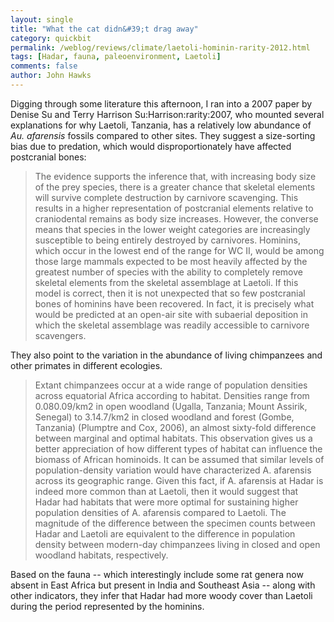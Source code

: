 ```yaml
---
layout: single 
title: "What the cat didn&#39;t drag away" 
category: quickbit
permalink: /weblog/reviews/climate/laetoli-hominin-rarity-2012.html
tags: [Hadar, fauna, paleoenvironment, Laetoli] 
comments: false 
author: John Hawks 
---
```


Digging through some literature this afternoon, I ran into a 2007 paper by Denise Su and Terry Harrison <bib>Su:Harrison:rarity:2007</bib>, who mounted several explanations for why Laetoli, Tanzania, has a relatively low abundance of <em>Au. afarensis</em> fossils compared to other sites. They suggest a size-sorting bias due to predation, which would disproportionately have affected postcranial bones: 

<blockquote>The evidence supports the inference that, with increasing body size of the prey species, there is a greater chance that skeletal elements will survive complete destruction by carnivore scavenging. This results in a higher representation of postcranial elements relative to craniodental remains as body size increases. However, the converse means that species in the lower weight categories are increasingly susceptible to being entirely destroyed by carnivores. Hominins, which occur in the lowest end of the range for WC II, would be among those large mammals expected to be most heavily affected by the greatest number of species with the ability to completely remove skeletal elements from the skeletal assemblage at Laetoli. If this model is correct, then it is not unexpected that so few postcranial bones of hominins have been recovered. In fact, it is precisely what would be predicted at an open-air site with subaerial deposition in which the skeletal assemblage was readily accessible to carnivore scavengers.</blockquote>

They also point to the variation in the abundance of living chimpanzees and other primates in different ecologies.  

<blockquote>Extant chimpanzees occur at a wide range of population densities across equatorial Africa according to habitat. Densities range from 0.080.09/km2 in open woodland (Ugalla, Tanzania; Mount Assirik, Senegal) to 3.14.7/km2 in closed woodland and forest (Gombe, Tanzania) (Plumptre and Cox, 2006), an almost sixty-fold difference between marginal and optimal habitats. This observation gives us a better appreciation of how different types of habitat can influence the biomass of African hominoids. It can be assumed that similar levels of population-density variation would have characterized A. afarensis across its geographic range. Given this fact, if A. afarensis at Hadar is indeed more common than at Laetoli, then it would suggest that Hadar had habitats that were more optimal for sustaining higher population densities of A. afarensis compared to Laetoli. The magnitude of the difference between the specimen counts between Hadar and Laetoli are equivalent to the difference in population density between modern-day chimpanzees living in closed and open woodland habitats, respectively.</blockquote>

Based on the fauna -- which interestingly include some rat genera now absent in East Africa but present in India and Southeast Asia -- along with other indicators, they infer that Hadar had more woody cover than Laetoli during the period represented by the hominins. 

